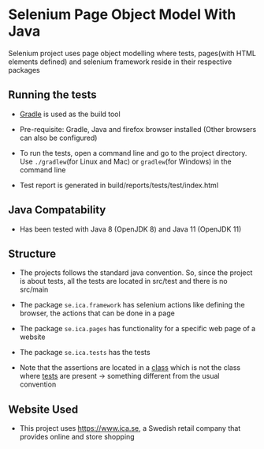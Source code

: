# Selenium Page Object Model With Java

Selenium project uses page object modelling where tests, pages(with HTML elements defined) and selenium framework reside
in their respective packages

## Running the tests

* [Gradle](https://gradle.org/) is used as the build tool

* Pre-requisite: Gradle, Java and firefox browser installed (Other browsers can also be configured)

* To run the tests, open a command line and go to the project directory. Use `./gradlew`(for Linux and Mac) or `gradlew`(for Windows) in the command line 

* Test report is generated in build/reports/tests/test/index.html

## Java Compatability

* Has been tested with Java 8 (OpenJDK 8) and Java 11 (OpenJDK 11)

## Structure

* The projects follows the standard java convention. So, since the project is about tests, all the tests are located 
in src/test and there is no src/main

* The package `se.ica.framework` has selenium actions like defining the browser, the actions that can be done in a page

* The package `se.ica.pages` has functionality for a specific web page of a website

* The package `se.ica.tests` has the tests

* Note that the assertions are located in a [class](src/test/java/se/ica/framework/SeleniumActions.java) 
which is not the class where [tests](src/test/java/se/ica/tests/OnlinePageTest.java) are present -> something  different from the usual convention

## Website Used

* This project uses https://www.ica.se, a Swedish retail company that provides online and store shopping
